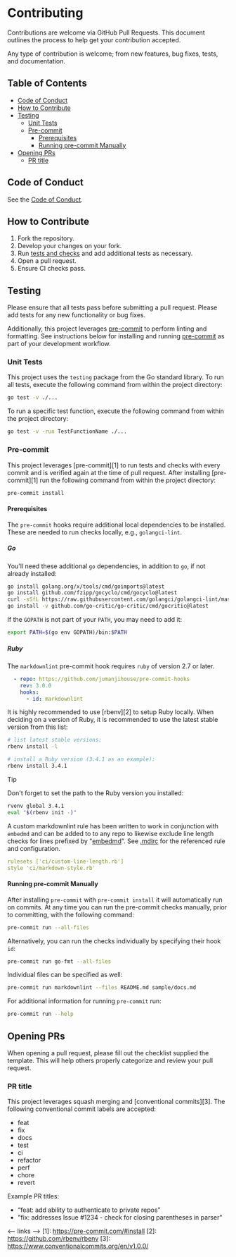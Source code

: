 # Contributing

Contributions are welcome via GitHub Pull Requests. This document outlines the
process to help get your contribution accepted.

Any type of contribution is welcome; from new features, bug fixes, tests, and documentation.

## Table of Contents

- [Code of Conduct](#code-of-conduct)
- [How to Contribute](#how-to-contribute)
- [Testing](#testing)
   - [Unit Tests](#unit-tests)
   - [Pre-commit](#pre-commit)
      - [Prerequisites](#prerequisites)
      - [Running pre-commit Manually](#running-pre-commit-manually)
- [Opening PRs](#opening-prs)
   - [PR title](#pr-title)

## Code of Conduct

See the [Code of Conduct](CODE_OF_CONDUCT.md).

## How to Contribute

1. Fork the repository.
1. Develop your changes on your fork.
1. Run [tests and checks](#testing) and add additional tests as necessary.
1. Open a pull request.
1. Ensure CI checks pass.

## Testing

Please ensure that all tests pass before submitting a pull request.  Please add
tests for any new functionality or bug fixes.

Additionally, this project leverages [pre-commit](#pre-commit) to perform linting
and formatting.  See instructions below for installing and running
[pre-commit](#pre-commit) as part of your development workflow.

### Unit Tests

This project uses the `testing` package from the Go standard library.  To run all
tests, execute the following command from within the project directory:

```bash
go test -v ./...
```

To run a specific test function, execute the following command from within the
project directory:

```bash
go test -v -run TestFunctionName ./...
```

### Pre-commit

This project leverages [pre-commit][1] to run tests and checks with every commit
and is verified again at the time of pull request.  After installing [pre-commit][1]
run the following command from within the project directory:

```bash
pre-commit install
```

#### Prerequisites

The `pre-commit` hooks require additional local dependencies to be installed.
These are needed to run checks locally, e.g., `golangci-lint`.

##### Go

You'll need these additional `go` dependencies, in addition to `go`, if not already
installed:

```bash
go install golang.org/x/tools/cmd/goimports@latest
go install github.com/fzipp/gocyclo/cmd/gocyclo@latest
curl -sSfL https://raw.githubusercontent.com/golangci/golangci-lint/master/install.sh | sh -s -- -b $(go env GOPATH)/bin v1.62.2
go install -v github.com/go-critic/go-critic/cmd/gocritic@latest
```

If the `GOPATH` is not part of your `PATH`, you may need to add it:

```bash
export PATH=$(go env GOPATH)/bin:$PATH
```

##### Ruby

The `markdownlint` pre-commit hook requires `ruby` of version 2.7 or later.

[embedmd]:# (.pre-commit-config.yaml yaml /  - repo: https:\/\/github.com\/jumanjihouse\/pre-commit-hooks/ /id: markdownlint/)

```yaml
  - repo: https://github.com/jumanjihouse/pre-commit-hooks
    rev: 3.0.0
    hooks:
      - id: markdownlint
```

It is highly recommended to use [rbenv][2] to setup Ruby locally.  When deciding
on a version of Ruby, it is recommended to use the latest stable version from this
list:

```bash
# list latest stable versions:
rbenv install -l

# install a Ruby version (3.4.1 as an example):
rbenv install 3.4.1
```

> [!TIP]
> Don't forget to set the path to the Ruby version you installed:
> ```bash
> rvenv global 3.4.1
> eval "$(rbenv init -)"
> ```

A custom markdownlint rule has been written to work in conjunction with `embedmd`
and can be added to to any repo to likewise exclude line length checks for lines
prefixed by "[embedmd]".  See [.mdlrc](.mdlrc) for the referenced rule and configuration.

[embedmd]:# (.mdlrc yaml)

```yaml
rulesets ['ci/custom-line-length.rb']
style 'ci/markdown-style.rb'
```

#### Running pre-commit Manually

After installing `pre-commit` with `pre-commit install` it will automatically run
on commits.  At any time you can run the pre-commit checks manually, prior to
committing, with the following command:

```bash
pre-commit run --all-files
```

Alternatively, you can run the checks individually by specifying their hook `id`:

```bash
pre-commit run go-fmt --all-files
```

Individual files can be specified as well:

```bash
pre-commit run markdownlint --files README.md sample/docs.md
```

For additional information for running `pre-commit` run:

```bash
pre-commit run --help
```

## Opening PRs

When opening a pull request, please fill out the checklist supplied the template.
This will help others properly categorize and review your pull request.

### PR title

This project leverages squash merging and [conventional commits][3].  The following
conventional commit labels are accepted:

- feat
- fix
- docs
- test
- ci
- refactor
- perf
- chore
- revert

Example PR titles:

- “feat: add ability to authenticate to private repos”
- "fix: addresses Issue #1234 - check for closing parentheses in parser"

<-- links -->
[1]: https://pre-commit.com/#install
[2]: https://github.com/rbenv/rbenv
[3]: https://www.conventionalcommits.org/en/v1.0.0/
